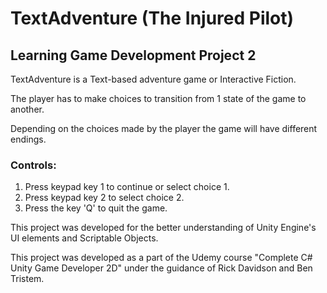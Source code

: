 # TextAdventure (The Injured Pilot)
## Learning Game Development Project 2

TextAdventure is a Text-based adventure game or Interactive Fiction. 

The player has to make choices to transition from 1 state of the game to another.

Depending on the choices made by the player the game will have different endings.

### Controls:

1. Press keypad key 1 to continue or select choice 1.
2. Press keypad key 2 to select choice 2.
3. Press the key 'Q' to quit the game.

This project was developed for the better understanding of Unity Engine's UI elements and Scriptable Objects.

This project was developed as a part of the Udemy course "Complete C# Unity Game Developer 2D" under the guidance of Rick Davidson and Ben Tristem.
